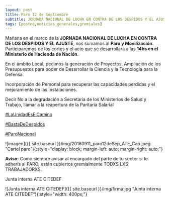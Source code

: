 ```yaml
---
layout: post
title: Paro 12 de Septiembre
subtitle: JORNADA NACIONAL DE LUCHA EN CONTRA DE LOS DESPIDOS Y EL AJUSTE
tags: [posteo,noticias_generales,gremiales]
---
```


Mañana en el marco de la **JORNADA NACIONAL DE LUCHA EN CONTRA DE LOS DESPIDOS Y EL AJUSTE**,
nos sumamos al **Paro y Movilización**.
Participaremos de los cortes y el acto que se desarrollara a las **14hs en el Ministerio de Hacienda de Nación**.

En el ámbito Local, pedimos la generación de Proyectos, Ampliación de los Presupuestos para poder de Desarrollar la Ciencia y la Tecnología para la Defensa.

Incorporación de Personal para recuperar las capacidades perdidas y el mejoramiento de las Instalaciones.

Decir No a la degradación a Secretaria de los Ministerios de Salud y Trabajo, llamar a la reapertura de la Paritaria Salarial

[#LaUnidadEsElCamino](https://twitter.com/hashtag/LaUnidadEsElCamino)

[#BastaDeDespidos](https://twitter.com/hashtag/BastaDeDespidos)

[#ParoNacional](https://twitter.com/hashtag/ParoNacional)

![imagen]({{ site.baseurl }}/img/20180911_paro12deSep_ATE_Cap.jpeg "Cartel paro"){:style="display: block; margin-left: auto; margin-right: auto;"}

<div class="alert alert-info" role="alert">
<strong>Aviso:</strong> Como siempre avisar al encargado del parte de tu sector si te adherís al PARO, están cubiertos gremialmente TODXS LXS TRABAJADORXS.
</div>


Junta interna ATE CITEDEF

![Junta interna ATE CITEDEF]({{ site.baseurl }}/img/firma.jpg "Junta interna ATE CITEDEF"){:style="width: 400px;"}
